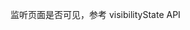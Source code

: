 监听页面是否可见，参考 visibilityState API

<script setup>
  import Demo1 from './demos/demo1.vue'
 
</script>

<demo1 />
